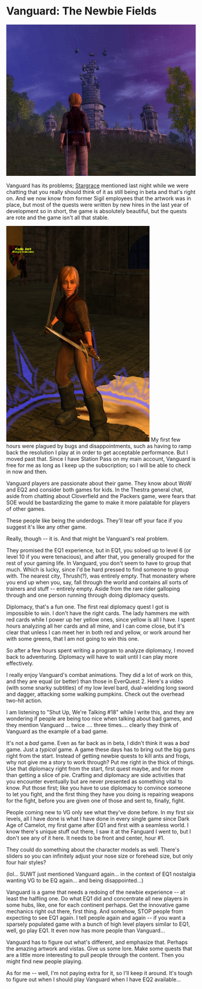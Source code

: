 # Vanguard: The Newbie Fields

![vgclient-2008-01-20-19-24-59-80.jpg](../uploads/2008/01/vgclient-2008-01-20-19-24-59-80.jpg)

Vanguard has its problems; [Stargrace](http://mmoquests.com/) mentioned last night while we were chatting that you really should think of it as still being in beta and that's right on. And we now know from former Sigil employees that the artwork was in place, but most of the quests were written by new hires in the last year of development so in short, the game is absolutely beautiful, but the quests are rote and the game isn't all that stable.

![vgclient-2008-01-20-19-35-13-42.jpg](../uploads/2008/01/vgclient-2008-01-20-19-35-13-42.jpg) My first few hours were plagued by bugs and disappointments, such as having to ramp back the resolution I play at in order to get acceptable performance. But I moved past that. Since I have Station Pass on my main account, Vanguard is free for me as long as I keep up the subscription; so I will be able to check in now and then.

Vanguard players are passionate about their game. They know about WoW and EQ2 and consider both games for kids. In the Thestra general chat, aside from chatting about Cloverfield and the Packers game, were fears that SOE would be bastardizing the game to make it more palatable for players of other games.

These people like being the underdogs. They'll tear off your face if you suggest it's like any other game.

Really, though -- it is. And that might be Vanguard's real problem.

They promised the EQ1 experience, but in EQ1, you soloed up to level 6 (or level 10 if you were tenacious), and after that, you generally grouped for the rest of your gaming life. In Vanguard, you don't seem to have to group that much. Which is lucky, since I'd be hard pressed to find someone to group with. The nearest city, Thrush(?), was entirely empty. That monastery where you end up when you, say, fall through the world and contains all sorts of trainers and stuff -- entirely empty. Aside from the rare rider galloping through and one person running through doing diplomacy quests.

Diplomacy, that's a fun one. The first real diplomacy quest I got is impossible to win. I don't have the right cards. The lady hammers me with red cards while I power up her yellow ones, since yellow is all I have. I spent hours analyzing all her cards and all mine, and I can come close, but it's clear that unless I can meet her in both red and yellow, or work around her with some greens, that I am not going to win this one. 

So after a few hours spent writing a program to analyze diplomacy, I moved back to adventuring. Diplomacy will have to wait until I can play more effectively. 

I really enjoy Vanguard's combat animations. They did a lot of work on this, and they are equal (or better) than those in EverQuest 2. Here's a video (with some snarky subtitles) of my low level bard, dual-wielding long sword and dagger, attacking some walking pumpkins. Check out the overhead two-hit action.



I am listening to "Shut Up, We're Talking #18" while I write this, and they are wondering if people are being too nice when talking about bad games, and they mention Vanguard ... twice .... three times.... clearly they think of Vanguard as the example of a bad game.

It's not a *bad* game. Even as far back as in beta, I didn't think it was a *bad* game. Just a *typical* game. A game these days has to bring out the big guns right from the start. Instead of getting newbie quests to kill ants and frogs, why not give me a story to work through? Put me right in the thick of things. Use that diplomacy right from the start, first quest maybe, and for more than getting a slice of pie. Crafting and diplomacy are side activities that you encounter eventually but are never presented as something vital to know. Put those first; like you have to use diplomacy to convince someone to let you fight, and the first thing they have you doing is repairing weapons for the fight, before you are given one of those and sent to, finally, fight.

People coming new to VG only see what they've done before. In my first six levels, all I have done is what I have done in every single game since Dark Age of Camelot, my first game after EQ1 and first with a seamless world. I know there's unique stuff out there, I saw it at the Fanguard I went to, but I don't see any of it here. It needs to be front and center, hour #1.

They could do something about the character models as well. There's sliders so you can infinitely adjust your nose size or forehead size, but only four hair styles?

(lol... SUWT just mentioned Vanguard again... in the context of EQ1 nostalgia wanting VG to be EQ again... and being disappointed...)

Vanguard is a game that needs a redoing of the newbie experience -- at least the halfling one. Do what EQ1 did and concentrate all new players in some hubs, like, one for each continent perhaps. Get the innovative game mechanics right out there, first thing. And somehow, STOP people from expecting to see EQ1 again. I tell people again and again -- if you want a sparsely populated game with a bunch of high level players similar to EQ1, well, go play EQ1. It even now has more people than Vanguard...

Vanguard has to figure out what's different, and emphasize that. Perhaps the amazing artwork and vistas. Give us some lore. Make some quests that are a little more interesting to pull people through the content. Then you might find new people playing.

As for me -- well, I'm not paying extra for it, so I'll keep it around. It's tough to figure out when I should play Vanguard when I have EQ2 available...

